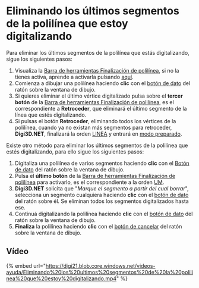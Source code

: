 # Eliminando los últimos segmentos de la polilínea que estoy digitalizando

Para eliminar los últimos segmentos de la polilínea que estás digitalizando, sigue los siguientes pasos:

1. Visualiza la [Barra de herramientas Finalización de polilínea](BarraDeHerramientasFinalizaci-nDePolilinea.html), si no la tienes activa, aprende a activarla pulsando [aquí](PresentacionDeBarrasHerramientasBasicas.html).
2. Comienza a dibujar una polilínea haciendo **clic** con el [botón de dato]() del ratón sobre la ventana de dibujo.
3. Si quieres eliminar el último vértice digitalizado pulsa sobre el **tercer botón** de la [Barra de herramientas Finalización de polilínea](BarraDeHerramientasFinalizaci-nDePolilinea.html), es el correspondiente a **Retroceder**, que eliminará el último segmento de la línea que estés digitalizando.
4. Si pulsas el botón **Retroceder**, eliminando todos los vértices de la polilínea, cuando ya no existan más segmentos para retroceder, **Digi3D.NET**, finalizará la orden [LINEA](LINEA.html) y entrará en [modo preparado]().

Existe otro método para eliminar los últimos segmentos de la polilínea que estés digitalizando, para ello sigue los siguientes pasos:

1. Digitaliza una polilínea de varios segmentos haciendo **clic** con el [Botón de dato]() del ratón sobre la ventana de dibujo.
2. Pulsa el **último botón** de la [Barra de herramientas Finalización de polilínea](BarraDeHerramientasFinalizaci-nDePolilinea.html) para activarlo, es el correspondiente a la orden [UM](UM.html).
3. **Digi3D.NET** solicita que "_Marque el segmento a partir del cual borrar_", selecciona un segmento cualquiera haciendo **clic** con el [botón de dato]() del ratón sobre él. Se eliminan todos los segmentos digitalizados hasta ese.
4. Continuá digitalizando la polilínea haciendo **clic** con el [botón de dato]() del ratón sobre la ventana de dibujo.
5. **Finaliza** la polilínea haciendo **clic** con el [botón de cancelar]() del ratón sobre la ventana de dibujo.

## Vídeo

{% embed url="https://digi21.blob.core.windows.net/videos-ayuda/Eliminando%20los%20ultimos%20segmentos%20de%20la%20polilinea%20que%20estoy%20digitalizando.mp4" %}



